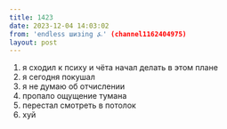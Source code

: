 ```yaml
---
title: 1423
date: 2023-12-04 14:03:02
from: 'endless шизing ⍼' (channel1162404975)
layout: post
---
```


1. я сходил к психу и чёта начал делать в этом плане
2. я сегодня покушал
3. я не думаю об отчислении
4. пропало ощущение тумана
5. перестал смотреть в потолок
6. хуй
